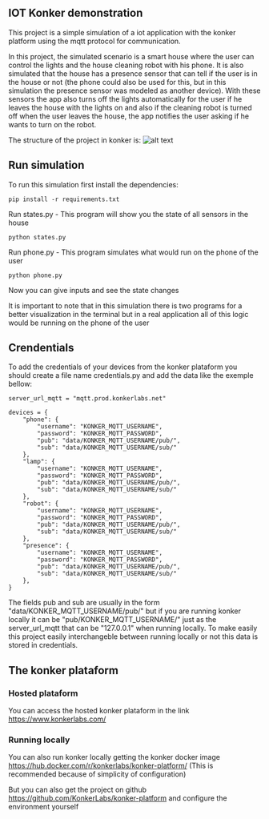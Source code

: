 ## IOT Konker demonstration
This project is a simple simulation of a iot application with the konker platform using the mqtt protocol for communication.

In this project, the simulated scenario is a smart house where the user can control the lights and the house cleaning robot with his phone. It is also simulated that the house has a presence sensor that can tell if the user is in the house or not (the phone could also be used for this, but in this simulation the presence sensor was modeled as another device). With these sensors the app also turns off the lights automatically for the user if he leaves the house with the lights on and also if the cleaning robot is turned off when the user leaves the house, the app notifies the user asking if he wants to turn on the robot.

The structure of the project in konker is:
![alt text](https://github.com/lucasR23/iot-simulation/blob/main/konkerStructure.png?raw=true)

## Run simulation
To run this simulation first install the dependencies:

    pip install -r requirements.txt

Run states.py - This program will show you the state of all sensors in the house

    python states.py

Run phone.py - This program simulates what would run on the phone of the user
    
    python phone.py

Now you can give inputs and see the state changes

It is important to note that in this simulation there is two programs for a better visualization in the terminal but in a real application all of this logic would be running on the phone of the user

## Crendentials
To add the credentials of your devices from the konker plataform you should create a file name credentials.py and add the data like the exemple bellow:

    server_url_mqtt = "mqtt.prod.konkerlabs.net"

    devices = {
        "phone": {
            "username": "KONKER_MQTT_USERNAME",
            "password": "KONKER_MQTT_PASSWORD",
            "pub": "data/KONKER_MQTT_USERNAME/pub/",
            "sub": "data/KONKER_MQTT_USERNAME/sub/"
        },
        "lamp": {
            "username": "KONKER_MQTT_USERNAME",
            "password": "KONKER_MQTT_PASSWORD",
            "pub": "data/KONKER_MQTT_USERNAME/pub/",
            "sub": "data/KONKER_MQTT_USERNAME/sub/"
        },
        "robot": {
            "username": "KONKER_MQTT_USERNAME",
            "password": "KONKER_MQTT_PASSWORD",
            "pub": "data/KONKER_MQTT_USERNAME/pub/",
            "sub": "data/KONKER_MQTT_USERNAME/sub/"
        },
        "presence": {
            "username": "KONKER_MQTT_USERNAME",
            "password": "KONKER_MQTT_PASSWORD",
            "pub": "data/KONKER_MQTT_USERNAME/pub/",
            "sub": "data/KONKER_MQTT_USERNAME/sub/"
        },
    }

The fields pub and sub are usually in the form "data/KONKER_MQTT_USERNAME/pub/" but if you are running konker locally it can be "pub/KONKER_MQTT_USERNAME/" just as the server_url_mqtt that can be "127.0.0.1" when running locally. To make easily this project easily interchangeble between running locally or not this data is stored in credentials.


## The konker plataform
### Hosted plataform
You can access the hosted konker plataform in the link https://www.konkerlabs.com/ 

### Running locally
You can also run konker locally getting the konker docker image https://hub.docker.com/r/konkerlabs/konker-platform/ (This is recommended because of simplicity of configuration)

But you can also get the project on github https://github.com/KonkerLabs/konker-platform and configure the environment yourself
